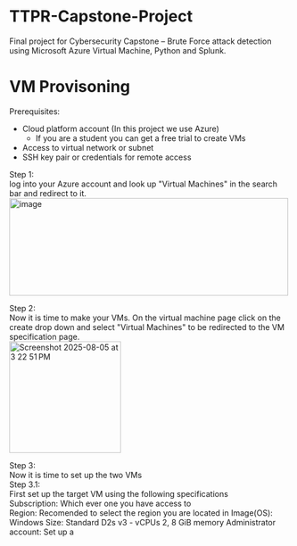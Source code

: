 # TTPR-Capstone-Project
Final project for Cybersecurity Capstone – Brute Force attack detection using Microsoft Azure Virtual Machine, Python and Splunk.

# VM Provisoning
Prerequisites:
  - Cloud platform account (In this project we use Azure)
    - If you are a student you can get a free trial to create VMs
  - Access to virtual network or subnet
  - SSH key pair or credentials for remote access

Step 1:  
log into your Azure account and look up "Virtual Machines" in the search bar and redirect to it.  
<img width="500" height="175" alt="image" src="https://github.com/user-attachments/assets/29bd2386-0e47-40aa-bb93-2fc01569f440" />

Step 2:  
Now it is time to make your VMs. On the virtual machine page click on the create drop down and select "Virtual Machines" to be redirected to the VM specification page.  
<img width="200" height="200" alt="Screenshot 2025-08-05 at 3 22 51 PM" src="https://github.com/user-attachments/assets/c90ce9e7-16ed-4811-9135-a8847c7b53d7" />

Step 3:  
Now it is time to set up the two VMs  
  Step 3.1:  
  First set up the target VM using the following specifications  
  Subscription: Which ever one you have access to  
  Region: Recomended to select the region you are located in
  Image(OS): Windows
  Size: Standard D2s v3 - vCPUs 2, 8 GiB memory
  Administrator account: Set up a 
